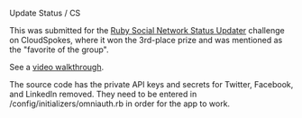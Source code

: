 Update Status / CS

This was submitted for the [Ruby Social Network Status Updater](http://blog.cloudspokes.com/2011/06/ruby-social-network-status-updater.html) challenge on CloudSpokes, where it won the 3rd-place prize and was mentioned as the "favorite of the group".

See a [video walkthrough](http://www.youtube.com/watch?v=NiN_x8nLmaU).

The source code has the private API keys and secrets for
Twitter, Facebook, and LinkedIn removed. They need to be entered
in /config/initializers/omniauth.rb in order for the app to work.

